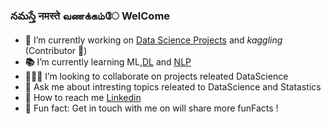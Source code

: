 ### నమస్తే  नमस्ते  வணக்கம்ே  WelCome

- <b>🔭</b> I’m currently working on <a href="https://github.com/BHariKrishnaReddy/DataScience-Challeges">Data Science Projects</a> and _kaggling_ (Contributor 📝)
- <b>📚</b> I’m currently learning ML,[DL](https://github.com/BHariKrishnaReddy/DeeplearningTF) and [NLP](https://github.com/BHariKrishnaReddy/NaturalProcessingLang)
- <b>🙋🏽‍♂️</b> I’m looking to collaborate on projects releated DataScience
- <b>🎤</b> Ask me about intresting topics releated to DataScience and Statastics
- <b>📨</b> How to reach me <a href="https://www.linkedin.com/in/bharikrishnareddy12aug1999">Linkedin</a>
- <b>💬</b> Fun fact: Get in touch with me on will share more funFacts !

